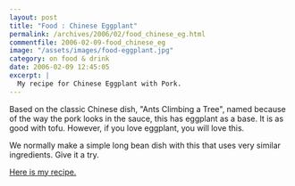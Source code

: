 ```yaml
---
layout: post
title: "Food : Chinese Eggplant"
permalink: /archives/2006/02/food_chinese_eg.html
commentfile: 2006-02-09-food_chinese_eg
image: "/assets/images/food-eggplant.jpg"
category: on food & drink
date: 2006-02-09 12:45:05
excerpt: |
  My recipe for Chinese Eggplant with Pork.
---
```


Based on the classic Chinese dish, "Ants Climbing a Tree", named because of the way the pork looks in the sauce, this has eggplant as a base. It is as good with tofu. However, if you love eggplant, you will love this.

We normally make a simple long bean dish with this that uses very similar ingredients. Give it a try.

[Here is my recipe.](https://mahnke.net/recipes/chinese_eggplant_with_minced_pork/)
